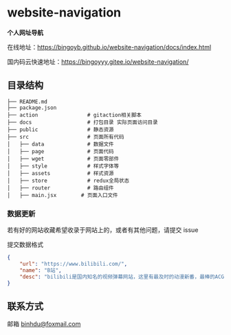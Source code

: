 # website-navigation

**个人网址导航**

在线地址：https://bingoyb.github.io/website-navigation/docs/index.html

国内码云快速地址：https://bingoyyy.gitee.io/website-navigation/

目录结构
---

```
├── README.md
├── package.json
├── action                # gitaction相关脚本
├── docs                  # 打包目录 实际页面访问目录
├── public                # 静态资源
├── src                   # 页面所有代码
│   ├── data              # 数据文件
│   ├── page              # 页面代码
│   ├── wget              # 页面零部件
│   ├── style             # 样式字体等
│   ├── assets            # 样式资源
│   ├── store             # redux全局状态
│   ├── router            # 路由组件
│   ├── main.jsx        # 页面入口文件
```



### 数据更新

若有好的网站收藏希望收录于网站上的，或者有其他问题，请提交 issue

提交数据格式

```json
{
    "url": "https://www.bilibili.com/",
    "name": "B站",
    "desc": "bilibili是国内知名的视频弹幕网站，这里有最及时的动漫新番，最棒的ACG氛围。"
}
```



联系方式
---

邮箱 binhdu@foxmail.com

